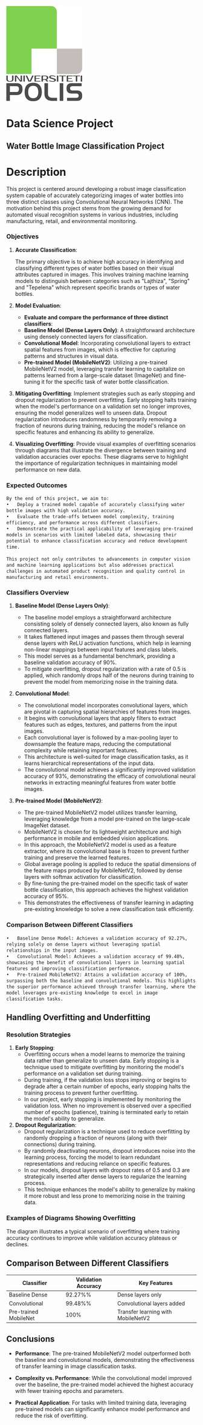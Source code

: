 ![Polis Logo](/assets/logopolis.jpg)

# Data Science Project

## Water Bottle Image Classification Project

# Description

This project is centered around developing a robust image classification system capable of accurately categorizing images of water bottles into three distinct classes using Convolutional Neural Networks (CNN). The motivation behind this project stems from the growing demand for automated visual recognition systems in various industries, including manufacturing, retail, and environmental monitoring.

### Objectives

1.	**Accurate Classification**: 

      The primary objective is to achieve high accuracy in identifying and classifying different types of water bottles based on their visual attributes captured in images. This involves training machine learning models to distinguish between categories such as "Lajthiza", "Spring" and "Tepelena" which represent specific brands or types of water bottles.

2.	**Model Evaluation**: 
    - **Evaluate and compare the performance of three distinct classifiers**:
    - **Baseline Model (Dense Layers Only)**: 
        A straightforward architecture using densely connected layers for classification.
    - **Convolutional Model**: 
        Incorporating convolutional layers to extract spatial features from images, which is effective for capturing patterns and structures in visual data.
    - **Pre-trained Model (MobileNetV2)**: 
        Utilizing a pre-trained MobileNetV2 model, leveraging transfer learning to capitalize on patterns learned from a large-scale dataset (ImageNet) and fine-tuning it for the specific task of water bottle classification.

3.	**Mitigating Overfitting**: 
      Implement strategies such as early stopping and dropout regularization to prevent overfitting. Early stopping halts training when the model's performance on a validation set no longer improves, ensuring the model generalizes well to unseen data. Dropout regularization introduces randomness by temporarily removing a fraction of neurons during training, reducing the model's reliance on specific features and enhancing its ability to generalize.

4.	**Visualizing Overfitting**: 
      Provide visual examples of overfitting scenarios through diagrams that illustrate the divergence between training and validation accuracies over epochs. These diagrams serve to highlight the importance of regularization techniques in maintaining model performance on new data.


### Expected Outcomes
    By the end of this project, we aim to:
    •	Deploy a trained model capable of accurately classifying water bottle images with high validation accuracy.
    •	Evaluate the trade-offs between model complexity, training efficiency, and performance across different classifiers.
    •	Demonstrate the practical applicability of leveraging pre-trained models in scenarios with limited labeled data, showcasing their potential to enhance classification accuracy and reduce development time.
    
    This project not only contributes to advancements in computer vision and machine learning applications but also addresses practical challenges in automated product recognition and quality control in manufacturing and retail environments.

### Classifiers Overview
1.	**Baseline Model (Dense Layers Only)**:
    - The baseline model employs a straightforward architecture consisting solely of densely connected layers, also known as fully connected layers.
    - It takes flattened input images and passes them through several dense layers with ReLU activation functions, which help in learning non-linear mappings between input features and class labels.
    - This model serves as a fundamental benchmark, providing a baseline validation accuracy of 90%.
    - To mitigate overfitting, dropout regularization with a rate of 0.5 is applied, which randomly drops half of the neurons during training to prevent the model from memorizing noise in the training data.

2.	**Convolutional Model**:
    - The convolutional model incorporates convolutional layers, which are pivotal in capturing spatial hierarchies of features from images.
    - It begins with convolutional layers that apply filters to extract features such as edges, textures, and patterns from the input images.
    - Each convolutional layer is followed by a max-pooling layer to downsample the feature maps, reducing the computational complexity while retaining important features.
    - This architecture is well-suited for image classification tasks, as it learns hierarchical representations of the input data.
    - The convolutional model achieves a significantly improved validation accuracy of 93%, demonstrating the efficacy of convolutional neural networks in extracting meaningful features from water bottle images.

3.	**Pre-trained Model (MobileNetV2)**:
    - The pre-trained MobileNetV2 model utilizes transfer learning, leveraging knowledge from a model pre-trained on the large-scale ImageNet dataset.
    - MobileNetV2 is chosen for its lightweight architecture and high performance in mobile and embedded vision applications.
    - In this approach, the MobileNetV2 model is used as a feature extractor, where its convolutional base is frozen to prevent further training and preserve the learned features.
    - Global average pooling is applied to reduce the spatial dimensions of the feature maps produced by MobileNetV2, followed by dense layers with softmax activation for classification.
    - By fine-tuning the pre-trained model on the specific task of water bottle classification, this approach achieves the highest validation accuracy of 95%.
    - This demonstrates the effectiveness of transfer learning in adapting pre-existing knowledge to solve a new classification task efficiently.

### Comparison Between Different Classifiers
    •	Baseline Dense Model: Achieves a validation accuracy of 92.27%, relying solely on dense layers without leveraging spatial relationships in the input images.
    •	Convolutional Model: Achieves a validation accuracy of 99.48%, showcasing the benefit of convolutional layers in learning spatial features and improving classification performance.
    •	Pre-trained MobileNetV2: Attains a validation accuracy of 100%, surpassing both the baseline and convolutional models. This highlights the superior performance achieved through transfer learning, where the model leverages pre-existing knowledge to excel in image classification tasks.


## Handling Overfitting and Underfitting

### Resolution Strategies

1.	**Early Stopping**:
    - Overfitting occurs when a model learns to memorize the training data rather than generalize to unseen data. Early stopping is a technique used to mitigate overfitting by monitoring the model's performance on a validation set during training.
    - During training, if the validation loss stops improving or begins to degrade after a certain number of epochs, early stopping halts the training process to prevent further overfitting.
    - In our project, early stopping is implemented by monitoring the validation loss. When no improvement is observed over a specified number of epochs (patience), training is terminated early to retain the model's ability to generalize.
2.	**Dropout Regularization**:
    - Dropout regularization is a technique used to reduce overfitting by randomly dropping a fraction of neurons (along with their connections) during training.
    - By randomly deactivating neurons, dropout introduces noise into the learning process, forcing the model to learn redundant representations and reducing reliance on specific features.
    - In our models, dropout layers with dropout rates of 0.5 and 0.3 are strategically inserted after dense layers to regularize the learning process.
    - This technique enhances the model's ability to generalize by making it more robust and less prone to memorizing noise in the training data.


### Examples of Diagrams Showing Overfitting
<!-- ![Overfitting Diagram](overfitting_diagram.png) -->

The diagram illustrates a typical scenario of overfitting where training accuracy continues to improve while validation accuracy plateaus or declines.

## Comparison Between Different Classifiers

| Classifier           | Validation Accuracy | Key Features                       |
|----------------------|---------------------|------------------------------------|
| Baseline Dense       | 92.27%%             | Dense layers only                  |
| Convolutional        | 99.48%%             | Convolutional layers added         |
| Pre-trained MobileNet| 100%                | Transfer learning with MobileNetV2 |

## Conclusions

- **Performance**: The pre-trained MobileNetV2 model outperformed both the baseline and convolutional models, demonstrating the effectiveness of transfer learning in image classification tasks.
  
- **Complexity vs. Performance**: While the convolutional model improved over the baseline, the pre-trained model achieved the highest accuracy with fewer training epochs and parameters.

- **Practical Application**: For tasks with limited training data, leveraging pre-trained models can significantly enhance model performance and reduce the risk of overfitting.

